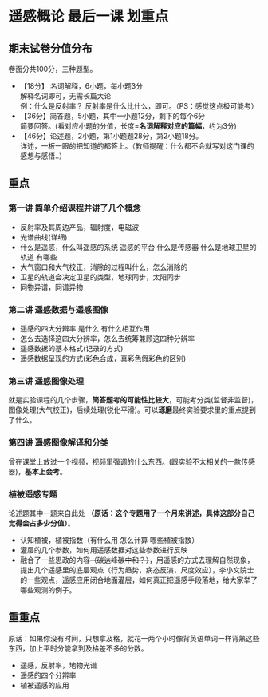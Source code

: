 # 遥感概论 最后一课 划重点

## 期末试卷分值分布

卷面分共100分，三种题型。

- 【18分】 名词解释，6小题，每小题3分  
解释名词即可，无需长篇大论  
例：什么是反射率？ 反射率是什么比什么，即可。（PS：感觉这点极可能考）
- 【36分】简答题，5小题，其中一小题12分，剩下的每个6分  
简要回答。(看对应小题的分值，长度=**名词解释对应的篇幅**，约为3分)
- 【46分】论述题，2小题，第1小题题28分，第2小题18分。  
详述，一板一眼的把知道的都答上。（教师提醒：什么都不会就写对这门课的感想与感悟..）

## 重点

### 第一讲 简单介绍课程并讲了几个概念

- 反射率及其周边产品，辐射度，电磁波
- 光谱曲线(详细)
- 什么是遥感，什么叫遥感的系统 遥感的平台 什么是传感器 什么是地球卫星的轨道 有哪些
- 大气窗口和大气校正，消除的过程叫什么，怎么消除的
- 卫星的轨道会决定卫星的类型，地球同步，太阳同步
- 同物异谱，同谱异物

### 第二讲 遥感数据与遥感图像

- 遥感的四大分辨率 是什么 有什么相互作用
- 怎么去选择这四大分辨率，怎么去统筹兼顾这四种分辨率
- 遥感数据的基本格式(记录的方式)
- 遥感数据呈现的方式(彩色合成，真彩色假彩色的区别)

### 第三讲 遥感图像处理

就是实验课程的几个步骤，**简答题考的可能性比较大**，可能考分类(监督非监督)，图像处理(大气校正)，后续处理(锐化平滑)。可以**琢磨**最终实验要求里的重点提到了什么。

### 第四讲 遥感图像解译和分类

曾在课堂上放过一个视频，视频里强调的什么东西。(跟实验不太相关的一款传感器)，**基本上会考**。

### 植被遥感专题

论述题其中一题来自此处 **（原话：这个专题用了一个月来讲述，具体这部分自己觉得会占多少分值）**。

- 认知植被，植被指数（有什么用 怎么计算 哪些植被指数）
- 灌层的几个参数，如何用遥感数据对这些参数进行反映
- 融合了一些思政的内容~~（碳达峰碳中和？）~~，用遥感的方式去理解自然现象，提出几个遥感里的底层观点（行为趋势，病态反演，尺度效应），李小文院士的一些观点，遥感应用闭合地面灌层，如何真正把遥感手段落地，给大家举了哪些观测的例子。

## 重重点

原话：如果你没有时间，只想拿及格，就花一两个小时像背英语单词一样背熟这些东西，加上平时分能拿到及格差不多的分数。

- 遥感，反射率，地物光谱
- 遥感的四个分辨率
- 植被遥感的应用
